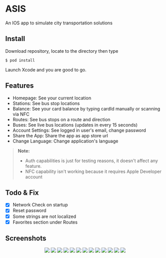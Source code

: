 #  ASIS

An IOS app to simulate city transportation solutions

## Install
Download repository, locate to the directory then type

    $ pod install
Launch Xcode and you are good to go.

## Features

- Homepage: See your current location
- Stations: See bus stop locations
- Balance: See your card balance by typing cardId manually or scanning via NFC
- Routes: See bus stops on a route and direction
- Buses: See live bus locations (updates in every 15 seconds)
- Account Settings: See logged in user's email, change password
- Share the App: Share the app as app store url
- Change Language: Change application's language
> **Note:** 
> - Auth capabilities is just for testing reasons, it doesn't affect any feature. 
> - NFC capability isn't working because it requires Apple Developer account

## Todo & Fix

- [x] Network Check on startup
- [x] Reset password
- [x] Some strings are not localized
- [x] Favorites section under Routes

## Screenshots

<p align="center">
<img src="/screenshots/login-tr.png">
<img src="/screenshots/register-tr.png">
<img src="/screenshots/homepage-tr.png">

<img src="/screenshots/bus-stops-tr.png">
<img src="/screenshots/check-balance-en.png">
<img src="/screenshots/routes-tr.png">
<img src="/screenshots/route-details-tr.png">
<img src="/screenshots/route-direction-selection-tr.png">

<img src="/screenshots/buses-tr.png">
<img src="/screenshots/side-menu-tr.png">
<img src="/screenshots/account-settings-tr.png">

<img src="/screenshots/share-app-tr.png">
<img src="/screenshots/change-language-tr.png">
</p>


